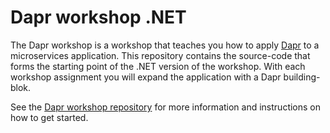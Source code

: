 # Dapr workshop .NET

The Dapr workshop is a workshop that teaches you how to apply [Dapr](https://dapr.io) to a microservices application. This repository contains the source-code that forms the starting point of the .NET version of the workshop. With each workshop assignment you will expand the application with a Dapr building-blok.  

See the [Dapr workshop repository](https://github.com/edwinvw/dapr-workshop) for more information and instructions on how to get started.
